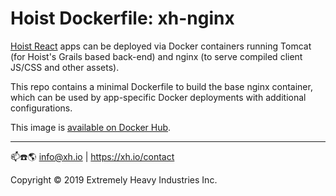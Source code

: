# Hoist Dockerfile: xh-nginx

[Hoist React](https://github.com/exhi/hoist-react/) apps can be deployed via Docker containers running Tomcat (for Hoist's Grails based back-end) and nginx (to serve compiled client JS/CSS and other assets).

This repo contains a minimal Dockerfile to build the base nginx container, which can be used by app-specific Docker deployments with additional configurations.

This image is [available on Docker Hub](https://hub.docker.com/r/xhio/xh-nginx/).

----
📫☎️🌎 info@xh.io | https://xh.io/contact

Copyright © 2019 Extremely Heavy Industries Inc.
